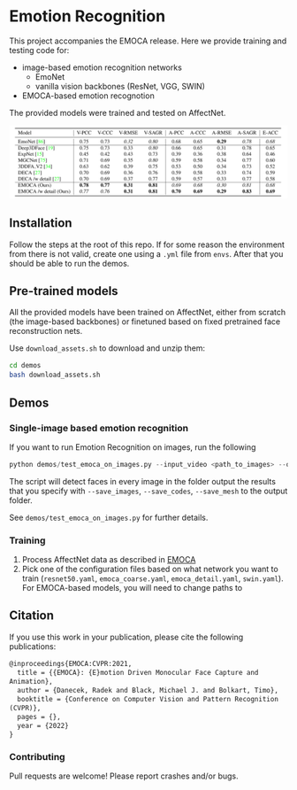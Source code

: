 # Emotion Recognition 

This project accompanies the EMOCA release. Here we provide training and testing code for: 
- image-based emotion recognition networks 
    - EmoNet 
    - vanilla vision backbones (ResNet, VGG, SWIN)
- EMOCA-based emotion recognotion 

The provided models were trained and tested on AffectNet.

 ![emotion_recog](emotion_recognition.png)

## Installation 
Follow the steps at the root of this repo. If for some reason the environment from there is not valid, create one using a `.yml` file from `envs`. After that you should be able to run the demos. 

## Pre-trained models 
All the provided models have been trained on AffectNet, either from scratch (the image-based backbones) or finetuned based on fixed pretrained face reconstruction nets. 

Use `download_assets.sh` to download and unzip them: 
```bash
cd demos 
bash download_assets.sh
```


## Demos 

### Single-image based emotion recognition 

If you want to run Emotion Recognition on images, run the following
```python 
python demos/test_emoca_on_images.py --input_video <path_to_images> --output_folder <set_your_output_path>  --modeltype (image|3dmm) --model_name (ResNet50|SWIN-B|EMOCA-emorec|EMOCA_detail-emorec)
```
The script will detect faces in every image in the folder output the results that you specify with `--save_images`, `--save_codes`, `--save_mesh` to the output folder. 

See `demos/test_emoca_on_images.py` for further details.

<!-- ### Video-based emotion recognition  -->


### Training 
1. Process AffectNet data as described in [EMOCA](../EMOCA)
2. Pick one of the configuration files based on what network you want to train (`resnet50.yaml`, `emoca_coarse.yaml`, `emoca_detail.yaml`, `swin.yaml`). For EMOCA-based models, you will need to change paths to 

## Citation 
If you use this work in your publication, please cite the following publications: 
```
@inproceedings{EMOCA:CVPR:2021,
  title = {{EMOCA}: {E}motion Driven Monocular Face Capture and Animation},
  author = {Danecek, Radek and Black, Michael J. and Bolkart, Timo},
  booktitle = {Conference on Computer Vision and Pattern Recognition (CVPR)},
  pages = {},
  year = {2022}
}
```

### Contributing 
Pull requests are welcome! Please report crashes and/or bugs.